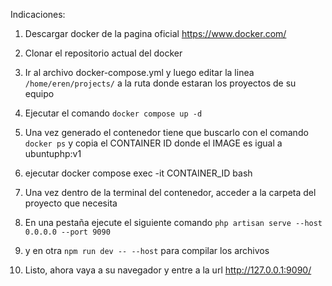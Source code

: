Indicaciones:

1. Descargar docker de la pagina oficial https://www.docker.com/

2. Clonar el repositorio actual del docker

3.  Ir al archivo docker-compose.yml y luego editar la linea ```/home/eren/projects/``` a la ruta donde estaran los proyectos de su equipo 

4. Ejecutar el comando ```docker compose up -d```

5. Una vez generado el contenedor tiene que buscarlo con el comando ```docker ps```
    y copia el CONTAINER ID donde el IMAGE es igual a ubuntuphp:v1

6. ejecutar docker compose exec -it CONTAINER_ID bash

7. Una vez dentro de la terminal del contenedor, acceder a la carpeta del proyecto que necesita

8.  En una pestaña ejecute el siguiente comando ```php artisan serve --host 0.0.0.0 --port 9090``` 

9. y en otra ```npm run dev -- --host``` para compilar los archivos

10. Listo, ahora vaya a su navegador y entre a la url http://127.0.0.1:9090/